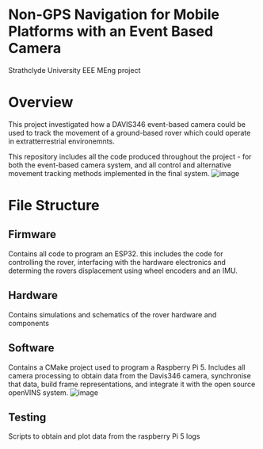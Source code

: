 # Non-GPS Navigation for Mobile Platforms with an Event Based Camera
Strathclyde University EEE MEng project

# Overview
This project investigated how a DAVIS346 event-based camera could be used to track the movement of a ground-based rover which could operate in extratterrestrial environemnts.

This repository includes all the code produced throughout the project - for both the event-based camera system, and all control and alternative movement tracking methods implemented in the final system.
![image](https://github.com/user-attachments/assets/52628691-20fc-4982-b893-e0f7037d128a)


# File Structure
## Firmware
Contains all code to program an ESP32. this includes the code for controlling the rover, interfacing with the hardware electronics and determing the rovers displacement using wheel encoders and an IMU.

## Hardware
Contains simulations and schematics of the rover hardware and components

## Software
Contains a CMake project used to program a Raspberry Pi 5.
Includes all camera processing to obtain data from the Davis346 camera, synchronise that data, build frame representations, and integrate it with the open source openVINS system.
![image](https://github.com/user-attachments/assets/7403e51c-b248-40a2-b9f0-bc262eceb490)

## Testing
Scripts to obtain and plot data from the raspberry Pi 5 logs


